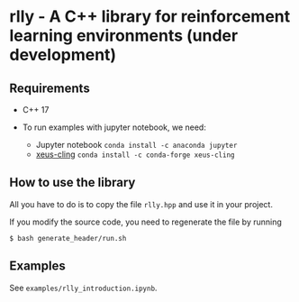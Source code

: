 # rlly - A C++ library for reinforcement learning environments (under development)

## Requirements

* C++ 17

* To run examples with jupyter notebook, we need:
    * Jupyter notebook `conda install -c anaconda jupyter`
    * [xeus-cling](https://xeus-cling.readthedocs.io/en/latest/)  `conda install -c conda-forge xeus-cling`

## How to use the library

All you have to do is to copy the file `rlly.hpp` and use it in your project.

If you modify the source code, you need to regenerate the file by running

```console
$ bash generate_header/run.sh
```

## Examples

See `examples/rlly_introduction.ipynb`.

